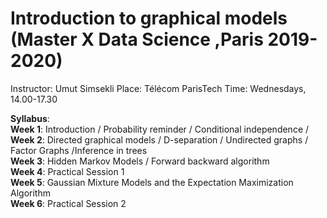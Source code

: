# Introduction to graphical models (Master X Data Science ,Paris 2019-2020)

Instructor: Umut Simsekli
Place: Télécom ParisTech
Time: Wednesdays, 14.00-17.30

<b>Syllabus</b>:
<br>
<b>Week 1</b>: Introduction / Probability reminder / Conditional independence / 
<br>
<b>Week 2</b>: Directed graphical models / D-separation / Undirected graphs / Factor Graphs /Inference in trees
<br>
<b>Week 3</b>: Hidden Markov Models / Forward backward algorithm
<br>
<b>Week 4</b>: Practical Session 1 
<br>
<b>Week 5</b>: Gaussian Mixture Models and the Expectation Maximization Algorithm
<br>
<b>Week 6</b>: Practical Session 2 
